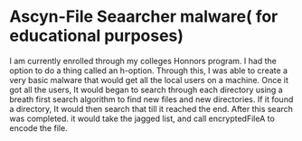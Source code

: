 # Ascyn-File Seaarcher malware( for educational purposes)
I am currently enrolled through my colleges Honnors program. I had the option to do a thing called an h-option. Through this, I was able to create a very basic malware that would get all the local users on a machine. Once it got all the users, It would began to search through each directory using a breath first search algorithm to find new files and new directories. If it found a directory, It would then search that till it reached the end. After this search was completed. it would take the jagged list, and call encryptedFileA to encode the file.
